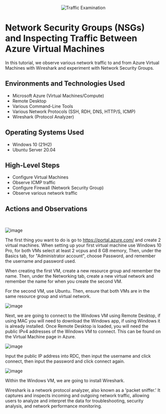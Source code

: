 <p align="center">
<img src="https://i.imgur.com/Ua7udoS.png" alt="Traffic Examination"/>
</p>

<h1>Network Security Groups (NSGs) and Inspecting Traffic Between Azure Virtual Machines</h1>
In this tutorial, we observe various network traffic to and from Azure Virtual Machines with Wireshark and experiment with Network Security Groups. <br />


<h2>Environments and Technologies Used</h2>

- Microsoft Azure (Virtual Machines/Compute)
- Remote Desktop
- Various Command-Line Tools
- Various Network Protocols (SSH, RDH, DNS, HTTP/S, ICMP)
- Wireshark (Protocol Analyzer)

<h2>Operating Systems Used </h2>

- Windows 10 (21H2)
- Ubuntu Server 20.04

<h2>High-Level Steps</h2>

- Configure Virtual Machines
- Observe ICMP traffic
- Configure Firewall (Network Security Group)
- Observe various network traffic

<h2>Actions and Observations</h2>

</p>
<br />

![image](https://github.com/user-attachments/assets/23865a66-445d-4b2e-b1cb-ac509f3372d9)

The first thing you want to do is go to https://portal.azure.com/ and create 2 virtual machines. When setting up your first virtual machine use Windows 10 Pro, for both VMs select at least 2 vcpus and 8 GB memory, Then, under the Basics tab, for "Administrator account", choose Password, and remember the username and password used. 

When creating the first VM, create a new resource group and remember the name. Then, under the Networking tab, create a new virtual network and remember the name for when you create the second VM.

For the second VM, use Ubuntu. Then, ensure that both VMs are in the same resource group and virtual network.

![image](https://github.com/user-attachments/assets/819bba7c-825f-48c6-9f70-14a54e8a1d61)

Next, we are going to connect to the Windows VM using Remote Desktop, if using MAC you will need to download the Windows app, if using Windows it is already installed. Once Remote Desktop is loaded, you will need the public IPv4 addresses of the Windows VM to connect. This can be found on the Virtual Machine page in Azure.

![image](https://github.com/user-attachments/assets/183142fa-82b4-444f-9708-0fb545bcbe85)

Input the public IP address into RDC, then input the username and click connect, then input the password and click connect again.

![image](https://github.com/user-attachments/assets/dbd86116-2bf8-492e-aadb-f4425ec05759)

Within the Windows VM, we are going to install Wireshark. 

Wireshark is a network protocol analyzer, also known as a 'packet sniffer.' It captures and inspects incoming and outgoing network traffic, allowing users to analyze and interpret the data for troubleshooting, security analysis, and network performance monitoring.






























































